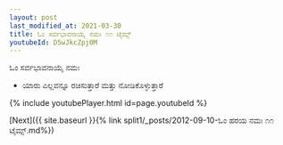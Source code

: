 ```yaml
---
layout: post
last_modified_at: 2021-03-30
title: ಓಂ ಸರ್ವಭಾವನಾಯೈ ನಮಃ ೧೧ ಟೈಮ್ಸ್
youtubeId: D5wJkcZpj0M
---
```

 
 
 ಓಂ ಸರ್ವಭಾವನಾಯೈ ನಮಃ  
 
 -  ಯಾರು ಎಲ್ಲವನ್ನೂ ರಚಿಸುತ್ತಾರೆ ಮತ್ತು ನೋಡಿಕೊಳ್ಳುತ್ತಾರೆ 
 
  
 
  
 
 
 
 
 
 


{% include youtubePlayer.html id=page.youtubeId %}
 
[Next]({{ site.baseurl }}{% link  split1/_posts/2012-09-10-ಓಂ ಹರಯ ನಮಃ ೧೧ ಟೈಮ್ಸ್.md%})
 

